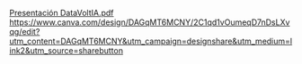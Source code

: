 [Presentación DataVoltIA.pdf](https://github.com/user-attachments/files/20726559/Presentacion.DataVoltIA.pdf)
https://www.canva.com/design/DAGqMT6MCNY/2C1qd1vOumeqD7nDsLXvqg/edit?utm_content=DAGqMT6MCNY&utm_campaign=designshare&utm_medium=link2&utm_source=sharebutton

